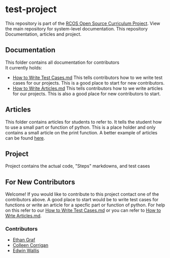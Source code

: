 # test-project
This repository is part of the [RCOS Open Source Curriculum Project](https://github.com/codingandcommunity/rcos-open-source-curriculum-project). View the main repository for system-level documentation. This repository Documentation, articles and project.
## Documentation  
This folder contains all documentation for contributors  
It currently holds:  
- [How to Write Test Cases.md](https://github.com/codingandcommunity/test-project/blob/master/Documentation/How%20to%20Write%20Test%20Cases.md) This tells contributors how to we write test cases for our projects. This is a good place to start for new contributors.
- [How to Write Articles.md](https://github.com/codingandcommunity/test-project/blob/master/Documentation/How%20to%20Write%20Articles.md)  This tells contributors how to we write articles for our projects. This is also a good place for new contributors to start.  
## Articles
This folder contains articles for students to refer to. It tells the student how to use a small part or function of python. This is a place holder and only contains a small article on the print function. A better example of articles can be found [here](https://github.com/codingandcommunity/test-articles).
## Project  
Project contains the actual code, "Steps" markdowns, and test cases

## For New Contributors
Welcome! If you would like to contribute to this project contact one of the contributors above. A good place to start would be to write test cases for functions or write an article for a specfic part or function of python. For help on this refer to our [How to Write Test Cases.md](https://github.com/codingandcommunity/test-project/blob/master/Documentation/How%20to%20Write%20Test%20Cases.md) or you can refer to [How to Wrte Articles.md](https://github.com/codingandcommunity/test-project/blob/master/Documentation/How%20to%20Write%20Articles.md).  
### Contributors ###
- [Ethan Graf](https://github.com/eagraf)
- [Colleen Corrigan](https://github.com/collcorr72)
- [Edwin Wallis](https://github.com/meowskers)  
